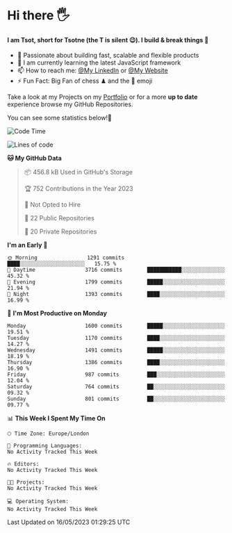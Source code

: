 # Hi there :raised_hand_with_fingers_splayed:
#### I am Tsot, short for Tsotne (the T is silent :wink:). I build & break things :space_invader:
- :telescope: Passionate about building fast, scalable and flexible products
- :seedling: I am currently learning the latest JavaScript framework 
- :mailbox: How to reach me: [@My LinkedIn](https://www.linkedin.com/in/tsotne-gvadzabia/) or [@My Website](https://tsotne.co.uk/contact)
- :zap: Fun Fact: Big Fan of chess ♟ and the 👾 emoji

Take a look at my Projects on my [Portfolio](https://tsotne.co.uk/) or for a more **up to date** experience browse my GitHub Repositories.

You can see some statistics below!:space_invader:
<!--START_SECTION:waka-->
![Code Time](http://img.shields.io/badge/Code%20Time-761%20hrs%202%20mins-blue)

![Lines of code](https://img.shields.io/badge/From%20Hello%20World%20I%27ve%20Written-4.9%20million%20lines%20of%20code-blue)

**🐱 My GitHub Data** 

> 📦 456.8 kB Used in GitHub's Storage 
 > 
> 🏆 752 Contributions in the Year 2023
 > 
> 🚫 Not Opted to Hire
 > 
> 📜 22 Public Repositories 
 > 
> 🔑 20 Private Repositories 
 > 
**I'm an Early 🐤** 

```text
🌞 Morning                1291 commits        ████░░░░░░░░░░░░░░░░░░░░░   15.75 % 
🌆 Daytime                3716 commits        ███████████░░░░░░░░░░░░░░   45.32 % 
🌃 Evening                1799 commits        █████░░░░░░░░░░░░░░░░░░░░   21.94 % 
🌙 Night                  1393 commits        ████░░░░░░░░░░░░░░░░░░░░░   16.99 % 
```
📅 **I'm Most Productive on Monday** 

```text
Monday                   1600 commits        █████░░░░░░░░░░░░░░░░░░░░   19.51 % 
Tuesday                  1170 commits        ████░░░░░░░░░░░░░░░░░░░░░   14.27 % 
Wednesday                1491 commits        █████░░░░░░░░░░░░░░░░░░░░   18.19 % 
Thursday                 1386 commits        ████░░░░░░░░░░░░░░░░░░░░░   16.90 % 
Friday                   987 commits         ███░░░░░░░░░░░░░░░░░░░░░░   12.04 % 
Saturday                 764 commits         ██░░░░░░░░░░░░░░░░░░░░░░░   09.32 % 
Sunday                   801 commits         ██░░░░░░░░░░░░░░░░░░░░░░░   09.77 % 
```


📊 **This Week I Spent My Time On** 

```text
🕑︎ Time Zone: Europe/London

💬 Programming Languages: 
No Activity Tracked This Week

🔥 Editors: 
No Activity Tracked This Week

🐱‍💻 Projects: 
No Activity Tracked This Week

💻 Operating System: 
No Activity Tracked This Week
```


 Last Updated on 16/05/2023 01:29:25 UTC
<!--END_SECTION:waka-->
